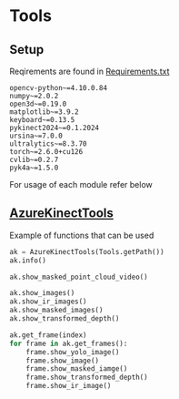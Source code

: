 # Tools

## Setup
Reqirements are found in [Requirements.txt](requirements.txt)
```requirements
opencv-python~=4.10.0.84
numpy~=2.0.2
open3d~=0.19.0
matplotlib~=3.9.2
keyboard~=0.13.5
pykinect2024~=0.1.2024
ursina~=7.0.0
ultralytics~=8.3.70
torch~=2.6.0+cu126
cvlib~=0.2.7
pyk4a~=1.5.0
```

For usage of each module refer below

## [AzureKinectTools](AzureKinectTools.py)

Example of functions that can be used

```python
ak = AzureKinectTools(Tools.getPath())
ak.info()

ak.show_masked_point_cloud_video()

ak.show_images()
ak.show_ir_images()
ak.show_masked_images()
ak.show_transformed_depth()

ak.get_frame(index)
for frame in ak.get_frames():
    frame.show_yolo_image()
    frame.show_image()
    frame.show_masked_iamge()
    frame.show_transformed_depth()
    frame.show_ir_image()
```
